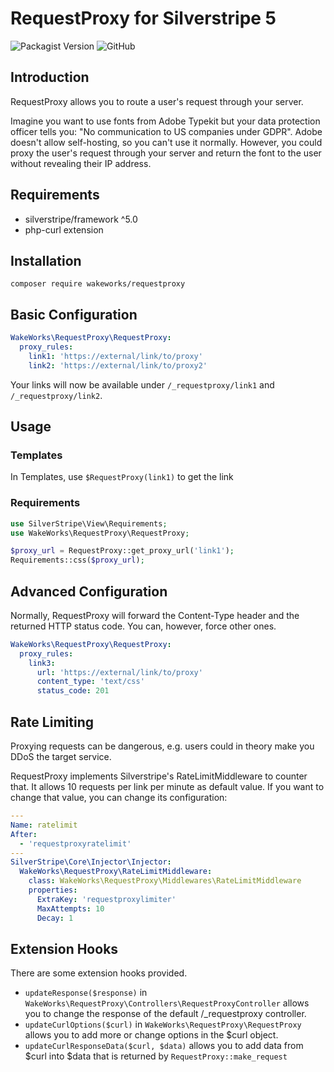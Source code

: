 # RequestProxy for Silverstripe 5

![Packagist Version](https://img.shields.io/packagist/v/wakeworks/requestproxy?style=flat-square)
![GitHub](https://img.shields.io/github/license/wakeworks/RequestProxy?style=flat-square)

## Introduction

RequestProxy allows you to route a user's request through your server. 

Imagine you want to use fonts from Adobe Typekit but your data protection officer tells you: "No communication to US companies under GDPR". Adobe doesn't allow self-hosting, so you can't use it normally. However, you could proxy the user's request through your server and return the font to the user without revealing their IP address.

## Requirements

* silverstripe/framework ^5.0
* php-curl extension

## Installation

```
composer require wakeworks/requestproxy
```

## Basic Configuration

```yaml
WakeWorks\RequestProxy\RequestProxy:
  proxy_rules:
    link1: 'https://external/link/to/proxy'
    link2: 'https://external/link/to/proxy2'
```

Your links will now be available under `/_requestproxy/link1` and `/_requestproxy/link2`.

## Usage

### Templates

In Templates, use `$RequestProxy(link1)` to get the link

### Requirements

```php
use SilverStripe\View\Requirements;
use WakeWorks\RequestProxy\RequestProxy;

$proxy_url = RequestProxy::get_proxy_url('link1');
Requirements::css($proxy_url);
```

## Advanced Configuration

Normally, RequestProxy will forward the Content-Type header and the returned HTTP status code. You can, however, force other ones.

```yaml
WakeWorks\RequestProxy\RequestProxy:
  proxy_rules:
    link3:
      url: 'https://external/link/to/proxy'
      content_type: 'text/css'
      status_code: 201
```

## Rate Limiting

Proxying requests can be dangerous, e.g. users could in theory make you DDoS the target service.

RequestProxy implements Silverstripe's RateLimitMiddleware to counter that. It allows 10 requests per link per minute as default value. If you want to change that value, you can change its configuration:

```yaml
---
Name: ratelimit
After:
  - 'requestproxyratelimit'
---
SilverStripe\Core\Injector\Injector:
  WakeWorks\RequestProxy\RateLimitMiddleware:
    class: WakeWorks\RequestProxy\Middlewares\RateLimitMiddleware
    properties:
      ExtraKey: 'requestproxylimiter'
      MaxAttempts: 10
      Decay: 1
```

## Extension Hooks

There are some extension hooks provided.

* `updateResponse($response)` in `WakeWorks\RequestProxy\Controllers\RequestProxyController` allows you to change the response of the default /_requestproxy controller.
* `updateCurlOptions($curl)` in `WakeWorks\RequestProxy\RequestProxy` allows you to add more or change options in the $curl object.
* `updateCurlResponseData($curl, $data)` allows you to add data from $curl into $data that is returned by `RequestProxy::make_request`
